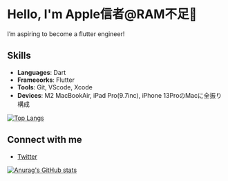# Hello, I'm Apple信者@RAM不足👏

I’m aspiring to become a flutter engineer!

## Skills
- **Languages**: Dart
- **Frameeorks**: Flutter
- **Tools**: Git, VScode, Xcode
- **Devices**: M2 MacBookAir, iPad Pro(9.7inc), iPhone 13ProのMacに全振り構成

[![Top Langs](https://github-readme-stats.vercel.app/api/top-langs/?username=54-xenon&layout=compact&theme=chartreuse-dark)](https://github.com/anuraghazra/github-readme-stats)

## Connect with me
- [Twitter](https://x.com/M9zRs0VDM9RTU7B)

[![Anurag's GitHub stats](https://github-readme-stats.vercel.app/api?username=54-xenon&show_icons=true&theme=chartreuse-dark)](https://github.com/anuraghazra/github-readme-stats)

